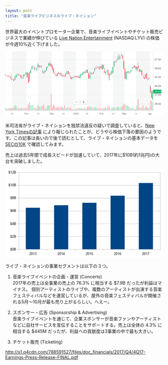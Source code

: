```yaml
---
layout: post
title: "音楽ライブビジネスのライブ・ネイション"
---
```

世界最大のイベントプロモーター企業で、音楽ライブイベントやチケット販売ビジネスで業績が伸びている [Live Nation Entertainment](http://www.livenationentertainment.com/) (NASDAQ:LYV) の株価が今週10%近く下げました。

![Live Nation Entertainmentチャート](/assets/img/LYV-chart.png)

米司法省がライブ・ネイションを独禁法違反の疑いで調査していると、[New York Timesの記事](https://www.nytimes.com/2018/04/01/arts/music/live-nation-ticketmaster.html) により報じられたことが、どうやら株価下落の要因のようです。この記事は長いので後で読むとして、ライブ・ネイションの基本データを [SECの10K](https://www.sec.gov/Archives/edgar/data/1335258/000133525818000023/lyv-20171231x10k.htm) で確認してみます。

売上は過去5年間で成長スピードが加速していて、2017年に$10B(約1兆円)の大台を突破しました。

![Live Nation Entertainment売上](/assets/img/LYV-revenue.png)

ライブ・ネイションの事業セグメントは以下の３つ。

1. 音楽ライブイベントの企画・運営 (Concerts)  
2017年の売上は全事業の売上の 76.3% に相当する $7.9B だったが利益はマイナス。
個別アーティストのライブや、複数のアーティストが出演する音楽フェスティバルなどを運営しているが、屋外の音楽フェスティバルが開催される5月〜10月が最も売り上がるらしい。へえー。

2. スポンサー・広告 (Sponsorship & Advertising)  
音楽ライブイベントを通じて、企業スポンサーが音楽ファンやアーティストなどに自社サービスを宣伝することをサポートする。売上は全体の 4.3% に相当する $445M だったが、利益への貢献度は3事業の中で最も大きい。

3. チケット販売 (Ticketing)  



http://s1.q4cdn.com/788591527/files/doc_financials/2017/Q4/4Q17-Earnings-Press-Release-FINAL.pdf